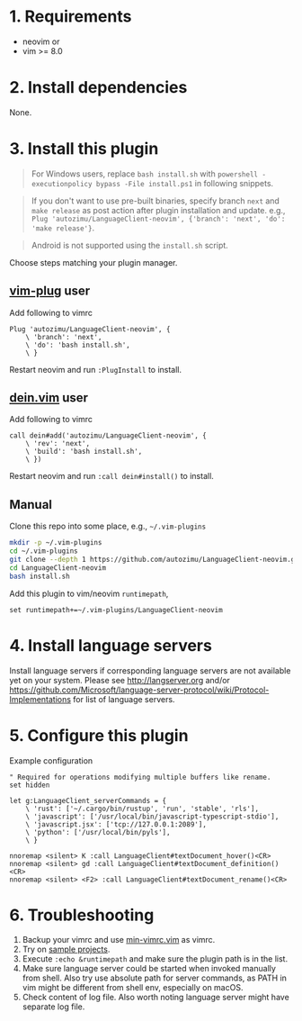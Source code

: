 # 1. Requirements
- neovim or
- vim >= 8.0

# 2. Install dependencies

None.

# 3. Install this plugin

> For Windows users, replace `bash install.sh` with `powershell -executionpolicy bypass -File install.ps1` in following
> snippets.

> If you don't want to use pre-built binaries, specify branch `next` and `make
> release` as post action after plugin installation and update. e.g., `Plug
> 'autozimu/LanguageClient-neovim', {'branch': 'next', 'do': 'make release'}`.

> Android is not supported using the `install.sh` script.

Choose steps matching your plugin manager.

## [vim-plug](https://github.com/junegunn/vim-plug) user
Add following to vimrc
```vim
Plug 'autozimu/LanguageClient-neovim', {
    \ 'branch': 'next',
    \ 'do': 'bash install.sh',
    \ }
```

Restart neovim and run `:PlugInstall` to install.

## [dein.vim](https://github.com/Shougo/dein.vim) user
Add following to vimrc
```vim
call dein#add('autozimu/LanguageClient-neovim', {
    \ 'rev': 'next',
    \ 'build': 'bash install.sh',
    \ })
```

Restart neovim and run `:call dein#install()` to install.

## Manual
Clone this repo into some place, e.g., `~/.vim-plugins`
```sh
mkdir -p ~/.vim-plugins
cd ~/.vim-plugins
git clone --depth 1 https://github.com/autozimu/LanguageClient-neovim.git
cd LanguageClient-neovim
bash install.sh
```

Add this plugin to vim/neovim `runtimepath`,
```vim
set runtimepath+=~/.vim-plugins/LanguageClient-neovim
```

# 4. Install language servers
Install language servers if corresponding language servers are not available
yet on your system. Please see <http://langserver.org> and/or
<https://github.com/Microsoft/language-server-protocol/wiki/Protocol-Implementations>
for list of language servers.

# 5. Configure this plugin
Example configuration
```vim
" Required for operations modifying multiple buffers like rename.
set hidden

let g:LanguageClient_serverCommands = {
    \ 'rust': ['~/.cargo/bin/rustup', 'run', 'stable', 'rls'],
    \ 'javascript': ['/usr/local/bin/javascript-typescript-stdio'],
    \ 'javascript.jsx': ['tcp://127.0.0.1:2089'],
    \ 'python': ['/usr/local/bin/pyls'],
    \ }

nnoremap <silent> K :call LanguageClient#textDocument_hover()<CR>
nnoremap <silent> gd :call LanguageClient#textDocument_definition()<CR>
nnoremap <silent> <F2> :call LanguageClient#textDocument_rename()<CR>
```

# 6. Troubleshooting

1. Backup your vimrc and use [min-vimrc.vim](min-vimrc.vim) as vimrc.
1. Try on [sample projects](tests/data).
1. Execute `:echo &runtimepath` and make sure the plugin path is in the list.
1. Make sure language server could be started when invoked manually from shell.
 Also try use absolute path for server commands, as PATH in vim might be different from shell env, especially on macOS.
1. Check content of log file. Also worth noting language server might have
   separate log file.
